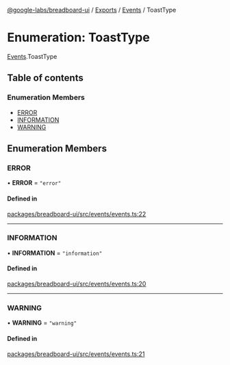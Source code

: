 [@google-labs/breadboard-ui](../README.md) / [Exports](../modules.md) / [Events](../modules/Events.md) / ToastType

# Enumeration: ToastType

[Events](../modules/Events.md).ToastType

## Table of contents

### Enumeration Members

- [ERROR](Events.ToastType.md#error)
- [INFORMATION](Events.ToastType.md#information)
- [WARNING](Events.ToastType.md#warning)

## Enumeration Members

### ERROR

• **ERROR** = ``"error"``

#### Defined in

[packages/breadboard-ui/src/events/events.ts:22](https://github.com/breadboard-ai/breadboard/blob/4af8d5b0/packages/breadboard-ui/src/events/events.ts#L22)

___

### INFORMATION

• **INFORMATION** = ``"information"``

#### Defined in

[packages/breadboard-ui/src/events/events.ts:20](https://github.com/breadboard-ai/breadboard/blob/4af8d5b0/packages/breadboard-ui/src/events/events.ts#L20)

___

### WARNING

• **WARNING** = ``"warning"``

#### Defined in

[packages/breadboard-ui/src/events/events.ts:21](https://github.com/breadboard-ai/breadboard/blob/4af8d5b0/packages/breadboard-ui/src/events/events.ts#L21)
